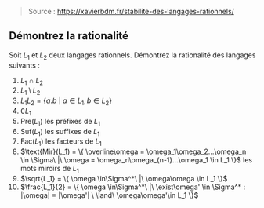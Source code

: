 > Source : https://xavierbdm.fr/stabilite-des-langages-rationnels/

## Démontrez la rationalité 
Soit $L_1$ et $L_2$ deux langages rationnels.
Démontrez la rationalité des langages suivants :
1) $L_1\ \cap\ L_2$
2) $L_1 \setminus L_2$
3) $L_1L_2 = \{ a.b \ |\ a\in L_1, b\in L_2\}$
4) $\complement L_1$
5) $\text{Pre}(L_1)$ les préfixes de $L_1$
6) $\text{Suf}(L_1)$ les suffixes de $L_1$
7) $\text{Fac}(L_1)$ les facteurs de $L_1$
8) $\text{Mir}(L_1) = \{ \overline\omega = \omega_1\omega_2...\omega_n \in \Sigma\ |\ \omega = \omega_n\omega_{n-1}...\omega_1 \in L_1 \}$ les mots miroirs de $L_1$
9) $\sqrt{L_1} = \{ \omega \in\Sigma^*\ |\ \omega\omega \in L_1 \}$
10) $\frac{L_1}{2} = \{ \omega \in\Sigma^*\ |\ \exist\omega' \in \Sigma^* : |\omega| = |\omega'| \ \land\ \omega\omega'\in L_1 \}$
<!--stackedit_data:
eyJoaXN0b3J5IjpbMTgwNTU1NTAzMSwtNjM0MjI3Nzg3LC0yOD
Y0MTYyMDBdfQ==
-->